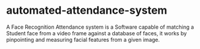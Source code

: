 # automated-attendance-system
A Face Recognition Attendance system is a Software capable of matching a Student face from a video frame against a database of faces, it works by pinpointing and measuring facial features from a given image.
